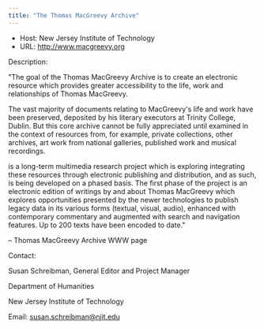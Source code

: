 ```yaml
---
title: "The Thomas MacGreevy Archive"
---
```









* Host: New Jersey Institute of Technology
* URL: <http://www.macgreevy.org>



Description:


"The goal of the Thomas MacGreevy Archive is to create an electronic resource which
 provides greater accessibility to the life, work and relationships of Thomas MacGreevy.


The vast majority of documents relating to MacGreevy's life and work have been preserved,
 deposited by his literary executors at Trinity College, Dublin. But this core archive
 cannot be fully appreciated until examined in the context of resources from, for example,
 private collections, other archives, art work from national galleries, published work
 and musical recordings.


 is a long-term multimedia research project which is exploring integrating these resources
 through electronic publishing and distribution, and as such, is being developed on
 a phased basis. The first phase of the project is an electronic edition of writings
 by and about Thomas MacGreevy which explores opportunities presented by the newer
 technologies to publish legacy data in its various forms (textual, visual, audio),
 enhanced with contemporary commentary and augmented with search and navigation features.
 Up to 200 texts have been encoded to date."


– Thomas MacGreevy Archive WWW page



Contact:
 



Susan Schreibman, General Editor and Project Manager


Department of Humanities


New Jersey Institute of Technology


Email: [susan.schreibman@njit.edu](mailto:susan.schreibman@njit.edu)





